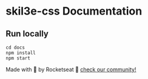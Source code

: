 # skil3e-css Documentation

## Run locally
```
cd docs
npm install
npm start
```

Made with 💜 by Rocketseat :wave: [check our community!](https://discordapp.com/invite/gCRAFhc)
